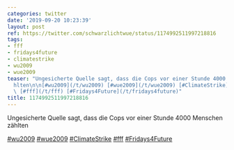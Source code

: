 ```yaml
---
categories: twitter
date: '2019-09-20 10:23:39'
layout: post
ref: https://twitter.com/schwarzlichtwue/status/1174992511997218816
tags:
- fff
- fridays4future
- climatestrike
- wu2009
- wue2009
teaser: "Ungesicherte Quelle sagt, dass die Cops vor einer Stunde 4000 Menschen z\xE4\
  hlten\n\n[#wu2009](/t/wu2009) [#wue2009](/t/wue2009) [#ClimateStrike](/t/climatestrike)\
  \ [#fff](/t/fff) [#Fridays4Future](/t/fridays4future)"
title: 1174992511997218816
---
```

Ungesicherte Quelle sagt, dass die Cops vor einer Stunde 4000 Menschen zählten

[#wu2009](/t/wu2009) [#wue2009](/t/wue2009) [#ClimateStrike](/t/climatestrike) [#fff](/t/fff) [#Fridays4Future](/t/fridays4future)
